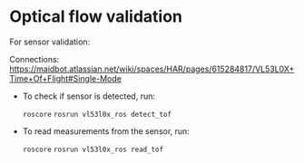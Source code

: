 # Optical flow validation

For sensor validation:

Connections: <https://maidbot.atlassian.net/wiki/spaces/HAR/pages/615284817/VL53L0X+Time+Of+Flight#Single-Mode>

- To check if sensor is detected, run:

  `roscore`
  `rosrun vl53l0x_ros detect_tof`

- To read measurements from the sensor, run:

  `roscore`
  `rosrun vl53l0x_ros read_tof`
